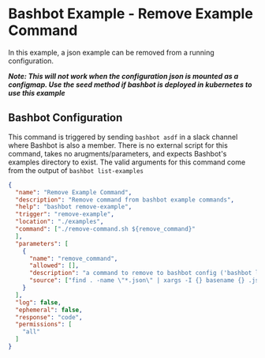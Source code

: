 # Bashbot Example - Remove Example Command

In this example, a json example can be removed from a running configuration. 

***Note: This will not work when the configuration json is mounted as a configmap. Use the seed method if bashbot is deployed in kubernetes to use this example***

## Bashbot Configuration

This command is triggered by sending `bashbot asdf` in a slack channel where Bashbot is also a member. There is no external script for this command, takes no arugments/parameters, and expects Bashbot's examples directory to exist. The valid arguments for this command come from the output of `bashbot list-examples`

```json
{
  "name": "Remove Example Command",
  "description": "Remove command from bashbot example commands",
  "help": "bashbot remove-example",
  "trigger": "remove-example",
  "location": "./examples",
  "command": ["./remove-command.sh ${remove_command}"
  ],
  "parameters": [
    {
      "name": "remove_command",
      "allowed": [],
      "description": "a command to remove to bashbot config ('bashbot list-examples')",
      "source": ["find . -name \"*.json\" | xargs -I {} basename {} .json"]
    }
  ],
  "log": false,
  "ephemeral": false,
  "response": "code",
  "permissions": [
    "all"
  ]
}
```